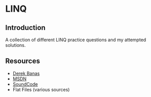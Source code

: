 # LINQ

## Introduction

A collection of different LINQ practice questions and my attempted solutions.

## Resources

- [Derek Banas](https://www.youtube.com/watch?v=gwD9awr3NNo)
- [MSDN](https://blogs.msdn.microsoft.com/nikhilsi/2013/04/15/big-list-of-linq-interview-questions-and-answers-compiled/)
- [SoundCode](https://www.markheath.net/category/linq-challenge)
- Flat Files (various sources)